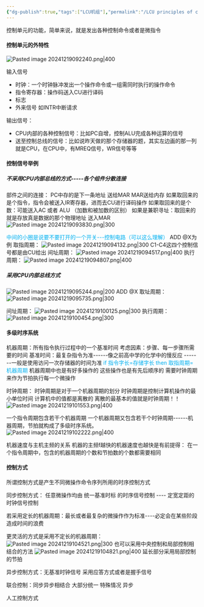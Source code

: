 ```yaml
---
{"dg-publish":true,"tags":["LCU机组"],"permalink":"/LCU principles of computer composition/控制单元的功能/","dgPassFrontmatter":true,"noteIcon":"","created":"2025-08-15T09:39:29.377+08:00","updated":"2025-04-19T09:57:57.990+08:00"}
---
```



控制单元的功能，简单来说，就是发出各种控制命令或者是微指令
#### 控制单元的外特性
![Pasted image 20241219092240.png|400](/img/user/accessory/Pasted%20image%2020241219092240.png)

输入信号
- 时钟：一个时钟脉冲发出一个操作命令或一组需同时执行的操作命令
- 指令寄存器：操作码送入CU进行译码
- 标志
- 外来信号   如INTR中断请求

输出信号：
- CPU内部的各种控制信号：比如PC自增，控制ALU完成各种运算的信号
- 送至控制总线的信号：比如说昨天做的那个存储器的题，其实左边画的那一列就是CPU，在CPU中，有MREQ信号，WR信号等等

#### 控制信号举例
##### 不采用CPU内部总线的方式-----各个组件分散连接
部件之间的连接：
PC中存的是下一条地址 送给MAR MAR送给内存
如果取回来的是个指令，指令会被送入IR寄存器，进而去CU进行译码操作
如果取回来的是个数：可能送入AC 或者 ALU  （加数和被加数的区别）
如果是兼职寻址：取回来的就是存放真是数据的那个物理地址  送入MAR
![Pasted image 20241219093830.png|300](/img/user/accessory/Pasted%20image%2020241219093830.png)

<font color="#00b0f0">中间的小圈是说要不要打开的一个开关---控制电路（可以这么理解）</font>
ADD @X为例
取指周期：
![Pasted image 20241219094132.png|300](/img/user/accessory/Pasted%20image%2020241219094132.png)
C1-C4这四个控制信号都是由CU给出
间址周期：
![Pasted image 20241219094517.png|400](/img/user/accessory/Pasted%20image%2020241219094517.png)
执行周期：
![Pasted image 20241219094807.png|400](/img/user/accessory/Pasted%20image%2020241219094807.png)
##### 采用CPU内部总线方式
![Pasted image 20241219095244.png|200](/img/user/accessory/Pasted%20image%2020241219095244.png)
ADD @X
取址周期：
![Pasted image 20241219095735.png|300](/img/user/accessory/Pasted%20image%2020241219095735.png)

间址周期：
![Pasted image 20241219100125.png|300](/img/user/accessory/Pasted%20image%2020241219100125.png)
执行周期：
![Pasted image 20241219100454.png|300](/img/user/accessory/Pasted%20image%2020241219100454.png)

#### 多级时序系统
机器周期：所有指令执行过程中的一个基准时间
考虑因素：步骤、每一步骤所需要的时间
基准时间：最复杂指令为准------像之前高中学的化学中的慢反应 -------一般是使用访问一次存储器的时间为准
<font color="#00b0f0">if 指令字长=存储字长    then  取指周期=机器周期</font>
机器周期中也是有好多操作的  这些操作也是有先后顺序的  需要时钟周期来作为节拍执行每一个微操作

时钟周期：
时钟周期是对于一个机器周期的划分
时钟周期是控制计算机操作的最小单位时间
计算机中的值都是离散的 离散的最基本的值就是时钟周期！！
![Pasted image 20241219101553.png|400](/img/user/accessory/Pasted%20image%2020241219101553.png)

一个指令周期包含若干个机器周期  一个机器周期又包含若干个时钟周期------机器周期，节拍就构成了多级时序系统。
![Pasted image 20241219102222.png|400](/img/user/accessory/Pasted%20image%2020241219102222.png)


 机器速度与主机主频的关系
机器的主频f越快的机器速度也越快是有前提得：
在一个指令周期中，包含的机器周期的个数和节拍数的个数都需要相同

#### 控制方式
所谓控制方式是产生不同微操作命令序列所用的时序控制方式

同步控制方式：
任意微操作均由 统一基准时标 的时序信号控制  ---- 定宽定距的时钟信号控制

若采用定长的机器周期：最长或者最复杂的微操作作为标准----必定会在某些阶段造成时间的浪费

更灵活的方式是采用不定长的机器周期：
![Pasted image 20241219104521.png|300](/img/user/accessory/Pasted%20image%2020241219104521.png)
也可以采用中央控制和局部控制相结合的方法
![Pasted image 20241219104821.png|400](/img/user/accessory/Pasted%20image%2020241219104821.png)
延长部分采用局部控制的节拍

异步控制方式：无基准时钟信号   采用应答方式或者是握手信号

联合控制：同步异步相结合  大部分统一  特殊情况  异步

人工控制方式